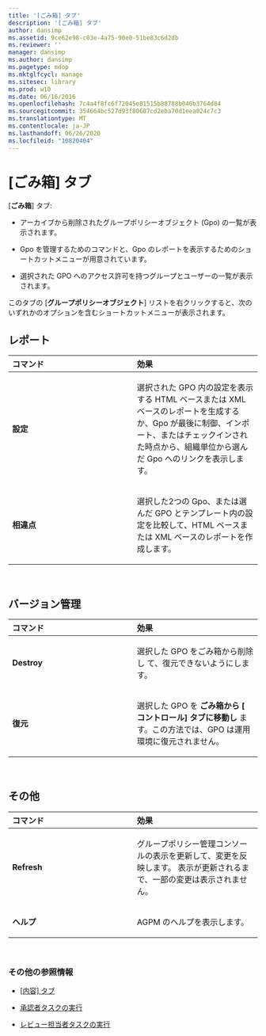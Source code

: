 ```yaml
---
title: '[ごみ箱] タブ'
description: '[ごみ箱] タブ'
author: dansimp
ms.assetid: 9ce62e98-c03e-4a75-90e0-51be83c6d2db
ms.reviewer: ''
manager: dansimp
ms.author: dansimp
ms.pagetype: mdop
ms.mktglfcycl: manage
ms.sitesec: library
ms.prod: w10
ms.date: 06/16/2016
ms.openlocfilehash: 7c4a4f8fc6f72045e81515b88788b040b3764d84
ms.sourcegitcommit: 354664bc527d93f80687cd2eba70d1eea024c7c3
ms.translationtype: MT
ms.contentlocale: ja-JP
ms.lasthandoff: 06/26/2020
ms.locfileid: "10820404"
---
```

# [ごみ箱] タブ


[**ごみ箱**] タブ:

-   アーカイブから削除されたグループポリシーオブジェクト (Gpo) の一覧が表示されます。

-   Gpo を管理するためのコマンドと、Gpo のレポートを表示するためのショートカットメニューが用意されています。

-   選択された GPO へのアクセス許可を持つグループとユーザーの一覧が表示されます。

このタブの [**グループポリシーオブジェクト**] リストを右クリックすると、次のいずれかのオプションを含むショートカットメニューが表示されます。

## レポート


<table>
<colgroup>
<col width="50%" />
<col width="50%" />
</colgroup>
<thead>
<tr class="header">
<th align="left">コマンド</th>
<th align="left">効果</th>
</tr>
</thead>
<tbody>
<tr class="odd">
<td align="left"><p><strong>設定</strong></p></td>
<td align="left"><p>選択された GPO 内の設定を表示する HTML ベースまたは XML ベースのレポートを生成するか、Gpo が最後に制御、インポート、またはチェックインされた時点から、組織単位から選んだ Gpo へのリンクを表示します。</p></td>
</tr>
<tr class="even">
<td align="left"><p><strong>相違点</strong></p></td>
<td align="left"><p>選択した2つの Gpo、または選んだ GPO とテンプレート内の設定を比較して、HTML ベースまたは XML ベースのレポートを作成します。</p></td>
</tr>
</tbody>
</table>

 

## バージョン管理


<table>
<colgroup>
<col width="50%" />
<col width="50%" />
</colgroup>
<thead>
<tr class="header">
<th align="left">コマンド</th>
<th align="left">効果</th>
</tr>
</thead>
<tbody>
<tr class="odd">
<td align="left"><p><strong>Destroy</strong></p></td>
<td align="left"><p>選択した GPO をごみ箱から削除し <strong> </strong> て、復元できないようにします。</p></td>
</tr>
<tr class="even">
<td align="left"><p><strong>復元</strong></p></td>
<td align="left"><p>選択した GPO を <strong> ごみ箱から [ </strong> <strong> コントロール] タブに移動し </strong> ます。この方法では、GPO は運用環境に復元されません。</p></td>
</tr>
</tbody>
</table>

 

## その他


<table>
<colgroup>
<col width="50%" />
<col width="50%" />
</colgroup>
<thead>
<tr class="header">
<th align="left">コマンド</th>
<th align="left">効果</th>
</tr>
</thead>
<tbody>
<tr class="odd">
<td align="left"><p><strong>Refresh</strong></p></td>
<td align="left"><p>グループポリシー管理コンソールの表示を更新して、変更を反映します。 表示が更新されるまで、一部の変更は表示されません。</p></td>
</tr>
<tr class="even">
<td align="left"><p><strong>ヘルプ</strong></p></td>
<td align="left"><p>AGPM のヘルプを表示します。</p></td>
</tr>
</tbody>
</table>

 

### その他の参照情報

-   [[内容] タブ](contents-tab.md)

-   [承認者タスクの実行](performing-approver-tasks.md)

-   [レビュー担当者タスクの実行](performing-reviewer-tasks.md)

 

 





